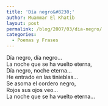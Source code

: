 ```yaml
---
title: 'Día negro&#8230;'
author: Muammar El Khatib
layout: post
permalink: /blog/2007/03/dia-negro/
categories:
  - Poemas y Frases
---
```

Día negro, día negro&#8230;  
La noche que se ha vuelto eterna,  
Día negro, noche eterna&#8230;  
He entrado en las tinieblas&#8230;  
Se asoma el cordero negro,  
Rojos sus ojos veo&#8230;  
La noche que se ha vuelto eterna&#8230;